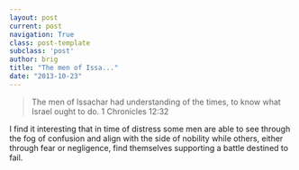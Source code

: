 ```yaml
---
layout: post
current: post
navigation: True
class: post-template
subclass: 'post'
author: brig
title: "The men of Issa..."
date: "2013-10-23"
---
```


> The men of Issachar had understanding of the times, to know what Israel ought to do. 1 Chronicles 12:32

I find it interesting that in time of distress some men are able to see through the fog of confusion and align with the side of nobility while others, either through fear or negligence, find themselves supporting a battle destined to fail.

